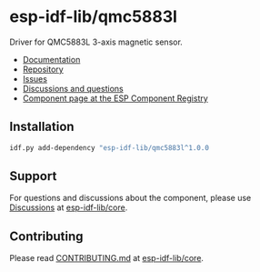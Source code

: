# esp-idf-lib/qmc5883l

Driver for QMC5883L 3-axis magnetic sensor.

* [Documentation](https://esp-idf-lib.github.io/qmc5883l/)
* [Repository](https://github.com/esp-idf-lib/qmc5883l)
* [Issues](https://github.com/esp-idf-lib/qmc5883l/issues)
* [Discussions and questions](https://github.com/esp-idf-lib/core/discussions)
* [Component page at the ESP Component Registry](https://components.espressif.com/components/esp-idf-lib/qmc5883l)

## Installation

```sh
idf.py add-dependency "esp-idf-lib/qmc5883l^1.0.0
```

## Support

For questions and discussions about the component, please use
[Discussions](https://github.com/esp-idf-lib/core/discussions)
at [esp-idf-lib/core](https://github.com/esp-idf-lib/core).

## Contributing

Please read [CONTRIBUTING.md](https://github.com/esp-idf-lib/core/blob/main/CONTRIBUTING.md)
at [esp-idf-lib/core](https://github.com/esp-idf-lib/core).
